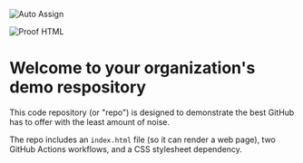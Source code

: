 ![Auto Assign](https://github.com/eliomar-ifba-org/demo-repository/actions/workflows/auto-assign.yml/badge.svg)

![Proof HTML](https://github.com/eliomar-ifba-org/demo-repository/actions/workflows/proof-html.yml/badge.svg)

# Welcome to your organization's demo respository
This code repository (or "repo") is designed to demonstrate the best GitHub has to offer with the least amount of noise.

The repo includes an `index.html` file (so it can render a web page), two GitHub Actions workflows, and a CSS stylesheet dependency.
